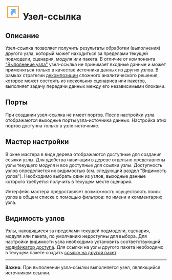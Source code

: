 # ![](../../media/app/icons/vendors/referencenode.svg) Узел-ссылка

## Описание

Узел-ссылка позволяет получить результаты обработки (выполнения) другого узла, который может находиться за пределами текущей подмодели, сценария, модуля или пакета. В отличие от компонента ["Выполнение узла"](../../processors/control/execute_node.md) узел-ссылка не принимает входные данные и может применяться только в качестве источника данных из других узлов. В рамках стратегии [декомпозиции](app/beginning/basics_scenario_construction#декомпозиция) сложного аналитического решения, которое может состоять из нескольких сценариев или пакетов, выполняет задачу передачи данных между его независимыми блоками.

## Порты

При создании узел-ссылка не имеет портов. После настройки узла отображаются выходные порты узла-источника данных. Настройка этих портов доступна только в узле-источнике.

##  Мастер настройки

В окне мастера в виде дерева отображаются доступные для создания ссылки узлы. Для удобства навигации в дереве отдельно представлены узлы текущего модуля и все доступные для ссылки узлы. Доступность узлов определяется их видимостью (см. следующий раздел "Видимость узлов"). Необходимо выбрать один из узлов, выходные данные которого требуется получить в текущем месте сценария.

Интерфейс мастера предоставляет возможность осуществлять поиск узлов в общем списке с помощью фильтров: по имени и комментарию узла. 

## Видимость узлов

Узлы, находящиеся за пределами текущей подмодели, сценария, модуля или пакета, по умолчанию недоступны для выбора. Для настройки видимости узла необходимо установить соответствующий [модификатор доступа](../../app/glossary/access_modifier.md). Для ссылки на узлы другого пакета необходимо в текущем пакете создать [ссылку на другой пакет](../../app/glossary/link_to_packet.md).

-----

**Важно**: При выполнении узла-ссылки выполняется узел, являющийся источником ссылки. 
